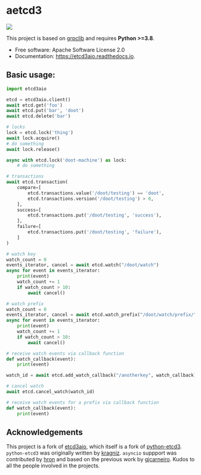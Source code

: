 # aetcd3

![](https://github.com/hron/etcd3aio/workflows/Build/badge.svg)

This project is based on [grpclib](https://github.com/vmagamedov/grpclib) and requires **Python >=3.8**.

* Free software: Apache Software License 2.0
* Documentation: https://etcd3aio.readthedocs.io.

## Basic usage:

```python
import etcd3aio

etcd = etcd3aio.client()
await etcd.get('foo')
await etcd.put('bar', 'doot')
await etcd.delete('bar')

# locks
lock = etcd.lock('thing')
await lock.acquire()
# do something
await lock.release()

async with etcd.lock('doot-machine') as lock:
    # do something

# transactions
await etcd.transaction(
    compare=[
        etcd.transactions.value('/doot/testing') == 'doot',
        etcd.transactions.version('/doot/testing') > 0,
    ],
    success=[
        etcd.transactions.put('/doot/testing', 'success'),
    ],
    failure=[
        etcd.transactions.put('/doot/testing', 'failure'),
    ]
)

# watch key
watch_count = 0
events_iterator, cancel = await etcd.watch("/doot/watch")
async for event in events_iterator:
    print(event)
    watch_count += 1
    if watch_count > 10:
        await cancel()

# watch prefix
watch_count = 0
events_iterator, cancel = await etcd.watch_prefix("/doot/watch/prefix/")
async for event in events_iterator:
    print(event)
    watch_count += 1
    if watch_count > 10:
        await cancel()

# receive watch events via callback function
def watch_callback(event):
    print(event)

watch_id = await etcd.add_watch_callback("/anotherkey", watch_callback)

# cancel watch
await etcd.cancel_watch(watch_id)

# receive watch events for a prefix via callback function
def watch_callback(event):
    print(event)
```

## Acknowledgements

This project is a fork of [etcd3aio](https://github.com/hron/etcd3aio), which itself is a fork
of [python-etcd3](https://github.com/kragniz/python-etcd3). `python-etcd3` was originally written
by [kragniz](https://github.com/kragniz). `asyncio` suppport was contributed by [hron](https://github.com/hron)
and based on the previous work by [gjcarneiro](https://github.com/gjcarneiro). Kudos to all the people involved
in the projects.
